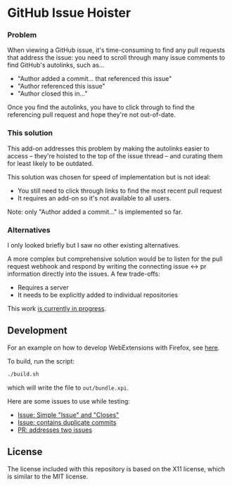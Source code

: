 # GitHub Issue Hoister
### Problem
When viewing a GitHub issue, it's time-consuming to find any pull
requests that address the issue: you need to scroll through many issue comments
to find GitHub's autolinks, such as...
- "Author added a commit... that referenced this issue"
- "Author referenced this issue"
- "Author closed this in..."

Once you find the autolinks, you have to click through to find the referencing
pull request and hope they're not out-of-date.

### This solution
This add-on addresses this problem by making the autolinks easier to access –
they're hoisted to the top of the issue thread – and curating them for least
likely to be outdated.

This solution was chosen for speed of implementation but is not ideal:
- You still need to click through links to find the most recent pull request
- It requires an add-on so it's not available to all users.

Note: only "Author added a commit..." is implemented so far.

### Alternatives
I only looked briefly but I saw no other existing alternatives.

A more complex but comprehensive solution would be to listen for the pull
request webhook and respond by writing the connecting issue <-> pr information
directly into the issues. A few trade-offs:
- Requires a server
- It needs to be explicitly added to individual repositories

This work [is currently in progress][kotbot].

## Development
For an example on how to develop WebExtensions with Firefox, see [here][webex].

To build, run the script:
```sh
./build.sh
```

which will write the file to `out/bundle.xpi`.

Here are some issues to use while testing:
- [Issue: Simple "Issue" and "Closes"](https://github.com/mozilla-mobile/firefox-tv/issues/293)
- [Issue: contains duplicate commits](https://github.com/mozilla-mobile/firefox-tv/issues/295)
- [PR: addresses two issues](https://github.com/mcomella/Spoon-Knife/pull/7)

## License
The license included with this repository is based on the X11 license, which is
similar to the MIT license.

[kotbot]: https://github.com/mcomella/moz_mobile_github_helper
[webex]: https://developer.mozilla.org/en-US/Add-ons/WebExtensions/Your_first_WebExtension
